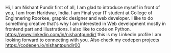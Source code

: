 Hi, I am Nishant Pundir first of all, I am glad to introduce myself in front of you, I am from Haridwar, India. 
I am Final year IT student at College of Enginnering Roorkee, graphic designer and web developer.
I like to do something creative that's why I am interested in Web development mostly in frontend part and Illustrations.
I also like to code on Python.
https://www.linkedin.com/in/nishantpundir/ this is my Linkedin profile I am looking forward to connecting with you. Also check my codepen projects https://codepen.io/nishantpundir00
